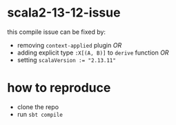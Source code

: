 # scala2-13-12-issue

this compile issue can be fixed by:
- removing `context-applied` plugin *OR*
- adding explicit type `:X[(A, B)]` to `derive` function *OR*
- setting `scalaVersion := "2.13.11"`

# how to reproduce
- clone the repo
- run `sbt compile`